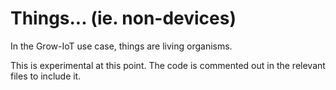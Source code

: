 # Things... (ie. non-devices)

In the Grow-IoT use case, things are living organisms.

This is experimental at this point. The code is commented out in the relevant files to include it.

